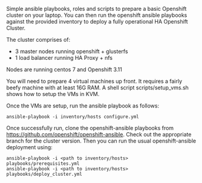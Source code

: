 Simple ansible playbooks, roles and scripts to prepare a basic Openshift cluster on your laptop. You can then run the openshift ansible playbooks against the provided inventory to deploy a fully operational HA Openshift Cluster.

The cluster comprises of: 

* 3 master nodes running openshift + glusterfs
* 1 load balancer running HA Proxy + nfs

Nodes are running centos 7 and Openshift 3.11

You will need to prepare 4 virtual machines up front. It requires a fairly beefy machine with at least 16G RAM. A shell script scripts/setup_vms.sh shows how to setup the VMs in KVM. 

Once the VMs are setup, run the ansible playbook as follows:

```
ansible-playbook -i inventory/hosts configure.yml
```

Once successfully run, clone the openshift-ansible playbooks from https://github.com/openshift/openshift-ansible. Check out the appropriate branch for the cluster version. Then you can run the usual openshift-ansible deployment using:

```
ansible-playbook -i <path to inventory/hosts> playbooks/prerequisites.yml
ansible-playbook -i <path to inventory/hosts> playbooks/deploy_cluster.yml
```








